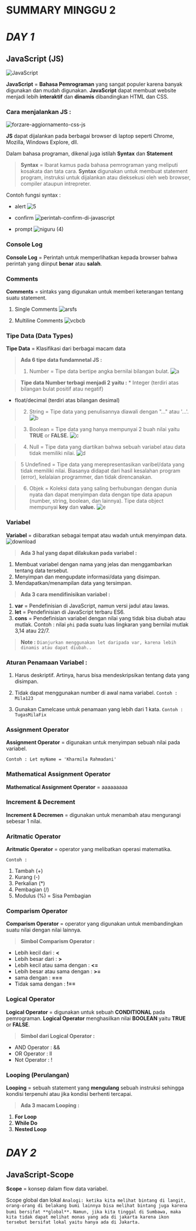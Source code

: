 # **SUMMARY MINGGU** 2 #

# ***DAY 1*** #

## **JavaScript (JS)** ##
![JavaScript](https://user-images.githubusercontent.com/109120017/180773911-3c64679e-10a1-4b3f-9643-ab66d2077568.jpeg)


**JavaScript** = **Bahasa Pemrograman** yang sangat populer karena banyak digunakan dan mudah digunakan. 
**JavaScript** dapat membuat website menjadi lebih **interaktif** dan **dinamis** dibandingkan HTML dan CSS.

### Cara menjalankan JS : ###
![forzare-aggiornamento-css-js](https://user-images.githubusercontent.com/109120017/180774248-9c111662-43a5-49be-a8de-b752bd9ae85f.png)

**JS** dapat dijalankan pada berbagai browser di laptop seperti Chrome, Mozilla, Windows Explore, dll.

Dalam bahasa programan, dikenal juga istilah **Syntax** dan **Statement**
>**Syntax** = Ibarat kamus pada bahasa pemrograman yang meliputi kosakata dan tata cara.
>**Syntax** digunakan untuk membuat statement program, instruksi untuk dijalankan atau dieksekusi oleh web browser, compiler ataupun intrepreter.

Contoh fungsi syntax :
  * alert
  ![5](https://user-images.githubusercontent.com/109120017/180774782-434335f6-1c54-406f-b46a-6850bc0cad26.png)

  * confirm
  ![perintah-confirm-di-javascript](https://user-images.githubusercontent.com/109120017/180775597-8bfa41ad-208e-4d93-9440-766cd5d85bf9.png)

  * prompt
![niguru (4)](https://user-images.githubusercontent.com/109120017/180775711-5d3ee705-9c4a-416c-b66e-a66d5e2156ca.png)

### Console Log ###
**Console Log** = Perintah untuk memperlihatkan kepada browser bahwa perintah yang diinput **benar** atau **salah**.

### Comments ###
**Comments** = sintaks yang digunakan untuk memberi keterangan tentang suatu statement.


  1. Single Comments
  ![arsfs](https://user-images.githubusercontent.com/109120017/180775983-85767763-347b-4bfd-bba0-31f70e274907.png)

  2. Multiline Comments
![vcbcb](https://user-images.githubusercontent.com/109120017/180776121-1a9559ea-4dbd-4a3d-b628-c4856db095e7.png)



### Tipe Data (Data Types) ###
**Tipe Data** = Klasifikasi dari berbagai macam data

>**Ada 6 tipe data fundamnetal JS :**
>1. Number = Tipe data bertipe angka bernilai bilangan bulat. 
![a](https://user-images.githubusercontent.com/109120017/180776505-93d38d50-9ca4-4847-860f-1ae13218bb6d.png)

>**Tipe data Number terbagi menjadi 2 yaitu :**
    * Integer (terdiri atas bilangan bulat positif atau negatif)
   * float/decimal (terdiri atas bilangan desimal)

>2. String = Tipe data yang penulisannya diawali dengan "..." atau '...'. 
![b](https://user-images.githubusercontent.com/109120017/180776634-93215df7-43d1-4610-acf5-10876935f0b8.png)

>3. Boolean = Tipe data yang hanya mempunyai 2 buah nilai yaitu **TRUE** or **FALSE.**
![c](https://user-images.githubusercontent.com/109120017/180777234-d6b5ef3f-6526-42e2-8482-a6e6e443bfd8.png)

>4. Null = Tipe data yang diartikan bahwa sebuah variabel atau data tidak memiliki nilai. 
![d](https://user-images.githubusercontent.com/109120017/180777425-0451d555-0192-41b8-a4df-862931290964.png)

>5 Undefined = Tipe data yang merepresentasikan varibel/data yang tidak memiliki nilai. Biasanya didapat dari hasil kesalahan program (error), kelalaian programmer, dan tidak direncanakan.


>6. Objek = Koleksi data yang saling berhubungan dengan dunia nyata dan dapat menyimpan data dengan tipe data apapun (number, string, boolean, dan lainnya).
Tipe data object mempunyai **key** dan **value.**
![e](https://user-images.githubusercontent.com/109120017/180778372-0ab6e0dd-9639-467e-851e-47e207c3f16f.png)



### Variabel ###
**Variabel** = diibaratkan sebagai tempat atau wadah untuk menyimpan data.
![download](https://user-images.githubusercontent.com/109120017/180778587-d2d1e0a4-a0f9-4891-8013-ee8f3afc6119.png)


>**Ada 3 hal yang dapat dilakukan pada variabel :**
  1. Membuat variabel dengan nama yang jelas dan menggambarkan tentang data tersebut.
  2. Menyimpan dan mengupdate informasi/data yang disimpan.
  3. Mendapatkan/menampilan data yang tersimpan.


>**Ada 3 cara mendifinisikan variabel :**
  1. **var** = Pendefinisian di JavaScript, namun versi jadul atau lawas.
  2. **let** = Pendefinisian di JavaScript terbaru ES6.
  3. **cons** = Pendefinisian variabel dengan nilai yang tidak bisa diubah atau mutlak. 
     Contoh : nilai `phi` pada suatu luas lingkaran yang bernilai mutlak 3,14 atau 22/7.

>**Note :** `Dianjurkan menggunakan let daripada var, karena lebih dinamis atau dapat diubah..`

### Aturan Penamaan Variabel : ###
1. Harus deskriptif. Artinya, harus bisa mendeskripsikan tentang data yang disimpan.
2. Tidak dapat menggunakan number di awal nama variabel.
`Contoh : Mila123`

3. Gunakan Camelcase untuk penamaan yang lebih dari 1 kata.
`Contoh : TugasMilaFix`

### Assignment Operator ###
**Assignment Operator** = digunakan untuk menyimpan sebuah nilai pada variabel.

`Contoh : Let myName = 'Kharmila Rahmadani'`

### Mathematical Assignment Operator ###
**Mathematical Assignment Operator** = aaaaaaaaa

### Increment & Decrement ###
**Increment & Decremen** = digunakan untuk menambah atau mengurangi sebesar 1 nilai.

### Aritmatic Operator ###
**Aritmatic Operator** = operator yang melibatkan operasi matematika. 

`Contoh :`
  1. Tambah (+)
  2. Kurang (-)
  3. Perkalian (*)
  4. Pembagian (/)
  5. Modulus (%) = Sisa Pembagian

### Comparism Operator ###
**Comparism Operator** = operator yang digunakan untuk membandingkan suatu nilai dengan nilai lainnya.

>**Simbol Comparism Operator :**
  * Lebih kecil dari              : **<**
  * Lebih besar dari              : **>**
  * Lebih kecil atau sama dengan  : **<=**
  * Lebih besar atau sama dengan  : **>=**
  * sama dengan                   : **===**
  * Tidak sama dengan             : **!==**

### Logical Operator ###
**Logical Operator** = digunakan untuk sebuah **CONDITIONAL** pada pemrograman.
**Logical Operator** menghasilkan nilai **BOOLEAN** yaitu **TRUE** or **FALSE**.

>**Simbol dari Logical Operator :**
  * AND Operator  : &&
  * OR Operator   : ll
  * Not Operator  : !

### Looping (Perulangan) ###
**Looping** = sebuah statement yang **mengulang** sebuah instruksi sehingga kondisi terpenuhi atau jika kondisi berhenti tercapai.

>**Ada 3 macam Looping :**
  1. **For Loop** 
  2. **While Do** 
  3. **Nested Loop** 

# ***DAY 2*** #

## **JavaScript-Scope** ##
**Scope** = konsep dalam flow data variabel.

Scope global dan lokal
`Analogi: ketika kita melihat bintang di langit, orang-orang di belakang bumi lainnya bisa melihat bintang juga karena bumi bersifat **global**.`
`Namun, jika kita tinggal di Sumbawa, maka kita tidak dapat melihat monas yang ada di jakarta karena ikon tersebut bersifat lokal yaitu hanya ada di Jakarta.`


